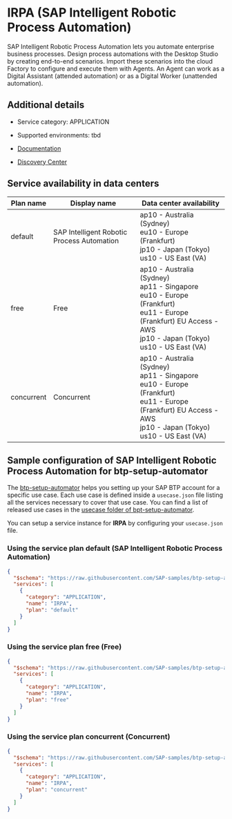 # IRPA (SAP Intelligent Robotic Process Automation)

SAP Intelligent Robotic Process Automation lets you automate enterprise business processes. Design process automations with the Desktop Studio by creating end-to-end scenarios. Import these scenarios into the cloud Factory to configure and execute them with Agents. An Agent can work as a Digital Assistant (attended automation) or as a Digital Worker (unattended automation).

## Additional details
- Service category: APPLICATION
- Supported environments: tbd

- [Documentation](https://help.sap.com/viewer/p/IRPA)
- [Discovery Center](https://discovery-center.cloud.sap/serviceCatalog/sap-intelligent-rpa)

## Service availability in data centers

| Plan name | Display name | Data center availability  |
|------|----------------|---------------------------|
|  default  |  SAP Intelligent Robotic Process Automation  | ap10 - Australia (Sydney)<br> eu10 - Europe (Frankfurt)<br> jp10 - Japan (Tokyo)<br> us10 - US East (VA)  |
|  free  |  Free  | ap10 - Australia (Sydney)<br> ap11 - Singapore<br> eu10 - Europe (Frankfurt)<br> eu11 - Europe (Frankfurt) EU Access - AWS<br> jp10 - Japan (Tokyo)<br> us10 - US East (VA)  |
|  concurrent  |  Concurrent  | ap10 - Australia (Sydney)<br> ap11 - Singapore<br> eu10 - Europe (Frankfurt)<br> eu11 - Europe (Frankfurt) EU Access - AWS<br> jp10 - Japan (Tokyo)<br> us10 - US East (VA)  |

## Sample configuration of **SAP Intelligent Robotic Process Automation** for btp-setup-automator

The [btp-setup-automator](https://github.com/SAP-samples/btp-setup-automator) helps you setting up your SAP BTP account for a specific use case. Each use case is defined inside a `usecase.json` file listing all the services necessary to cover that use case. You can find a list of released use cases in the [usecase folder of bpt-setup-automator](https://github.com/SAP-samples/btp-setup-automator/tree/main/usecases).

You can setup a service instance for **IRPA** by configuring your `usecase.json` file.

### Using the service plan **default** (SAP Intelligent Robotic Process Automation)

```json
{
  "$schema": "https://raw.githubusercontent.com/SAP-samples/btp-setup-automator/main/libs/btpsa-usecase.json",
  "services": [
    {
      "category": "APPLICATION",
      "name": "IRPA",
      "plan": "default"
    }
  ]
}
```

### Using the service plan **free** (Free)

```json
{
  "$schema": "https://raw.githubusercontent.com/SAP-samples/btp-setup-automator/main/libs/btpsa-usecase.json",
  "services": [
    {
      "category": "APPLICATION",
      "name": "IRPA",
      "plan": "free"
    }
  ]
}
```

### Using the service plan **concurrent** (Concurrent)

```json
{
  "$schema": "https://raw.githubusercontent.com/SAP-samples/btp-setup-automator/main/libs/btpsa-usecase.json",
  "services": [
    {
      "category": "APPLICATION",
      "name": "IRPA",
      "plan": "concurrent"
    }
  ]
}
```
